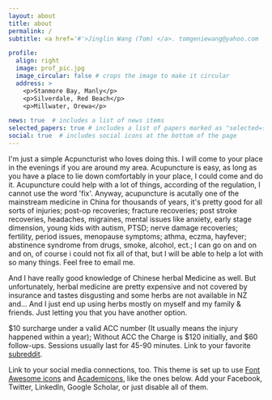 ```yaml
---
layout: about
title: about
permalink: /
subtitle: <a href='#'>Jinglin Wang (Tom) </a>. tomgeniewang@yahoo.com

profile:
  align: right
  image: prof_pic.jpg
  image_circular: false # crops the image to make it circular
  address: >
    <p>Stanmore Bay, Manly</p>
    <p>Silverdale, Red Beach</p>
    <p>Millwater, Orewa</p>

news: true  # includes a list of news items
selected_papers: true # includes a list of papers marked as "selected={true}"
social: true  # includes social icons at the bottom of the page
---
```


I'm just a simple Acpuncturist who loves doing this. I will come to your place in the evenings if you are around my area. Acupuncture is easy, as long as you have a place to lie down comfortably in your place, I could come and do it. Acupuncture could help with a lot of things, according of the regulation, I cannot use the word 'fix'. Anyway, acupuncture is acutally one of the mainstream medicine in China for thousands of years, it's pretty good for all sorts of injuries; post-op recoveries; fracture recoveries; post stroke recoveries, headaches, migraines, mental issues like anxiety, early stage dimension, young kids with autism, PTSD; nerve damage recoveries; fertility, period issues, menopause symptoms; athma, eczma, hayfever; abstinence syndrome from drugs, smoke, alcohol, ect.; I can go on and on and on, of course i could not fix all of that, but I will be able to help a lot with so many things. Feel free to email me.

And I have really good knowledge of Chinese herbal Medicine as well. But unfortunately, herbal medicine are pretty expensive and not covered by insurance and tastes disgusting and some herbs are not available in NZ and... And I just end up using herbs mostly on myself and my family & friends. Just letting you that you have another option.

$10 surcharge under a valid ACC number (It usually means the injury happened within a year); Without ACC the Charge is $120 initially, and $60 follow-ups. Sessions usually last for 45-90 minutes. Link to your favorite [subreddit](http://reddit.com). 

Link to your social media connections, too. This theme is set up to use [Font Awesome icons](http://fortawesome.github.io/Font-Awesome/) and [Academicons](https://jpswalsh.github.io/academicons/), like the ones below. Add your Facebook, Twitter, LinkedIn, Google Scholar, or just disable all of them.
